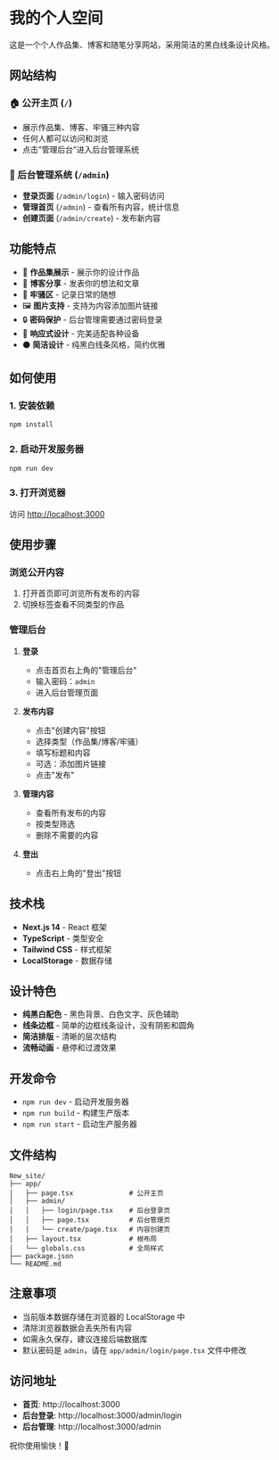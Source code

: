 # 我的个人空间

这是一个个人作品集、博客和随笔分享网站，采用简洁的黑白线条设计风格。

## 网站结构

### 🏠 公开主页 (`/`)
- 展示作品集、博客、牢骚三种内容
- 任何人都可以访问和浏览
- 点击"管理后台"进入后台管理系统

### 🔐 后台管理系统 (`/admin`)
- **登录页面** (`/admin/login`) - 输入密码访问
- **管理首页** (`/admin`) - 查看所有内容，统计信息
- **创建页面** (`/admin/create`) - 发布新内容

## 功能特点

- 🎨 **作品集展示** - 展示你的设计作品
- 📝 **博客分享** - 发表你的想法和文章
- 💭 **牢骚区** - 记录日常的随想
- 🖼️ **图片支持** - 支持为内容添加图片链接
- 🔒 **密码保护** - 后台管理需要通过密码登录
- 📱 **响应式设计** - 完美适配各种设备
- ⚫ **简洁设计** - 纯黑白线条风格，简约优雅

## 如何使用

### 1. 安装依赖

```bash
npm install
```

### 2. 启动开发服务器

```bash
npm run dev
```

### 3. 打开浏览器

访问 [http://localhost:3000](http://localhost:3000)

## 使用步骤

### 浏览公开内容
1. 打开首页即可浏览所有发布的内容
2. 切换标签查看不同类型的作品

### 管理后台

1. **登录**
   - 点击首页右上角的"管理后台"
   - 输入密码：`admin`
   - 进入后台管理页面

2. **发布内容**
   - 点击"创建内容"按钮
   - 选择类型（作品集/博客/牢骚）
   - 填写标题和内容
   - 可选：添加图片链接
   - 点击"发布"

3. **管理内容**
   - 查看所有发布的内容
   - 按类型筛选
   - 删除不需要的内容

4. **登出**
   - 点击右上角的"登出"按钮

## 技术栈

- **Next.js 14** - React 框架
- **TypeScript** - 类型安全
- **Tailwind CSS** - 样式框架
- **LocalStorage** - 数据存储

## 设计特色

- **纯黑白配色** - 黑色背景、白色文字、灰色辅助
- **线条边框** - 简单的边框线条设计，没有阴影和圆角
- **简洁排版** - 清晰的层次结构
- **流畅动画** - 悬停和过渡效果

## 开发命令

- `npm run dev` - 启动开发服务器
- `npm run build` - 构建生产版本
- `npm run start` - 启动生产服务器

## 文件结构

```
New_site/
├── app/
│   ├── page.tsx              # 公开主页
│   ├── admin/
│   │   ├── login/page.tsx    # 后台登录页
│   │   ├── page.tsx          # 后台管理页
│   │   └── create/page.tsx   # 内容创建页
│   ├── layout.tsx            # 根布局
│   └── globals.css           # 全局样式
├── package.json
└── README.md
```

## 注意事项

- 当前版本数据存储在浏览器的 LocalStorage 中
- 清除浏览器数据会丢失所有内容
- 如需永久保存，建议连接后端数据库
- 默认密码是 `admin`，请在 `app/admin/login/page.tsx` 文件中修改

## 访问地址

- **首页**: http://localhost:3000
- **后台登录**: http://localhost:3000/admin/login
- **后台管理**: http://localhost:3000/admin

祝你使用愉快！🎉
